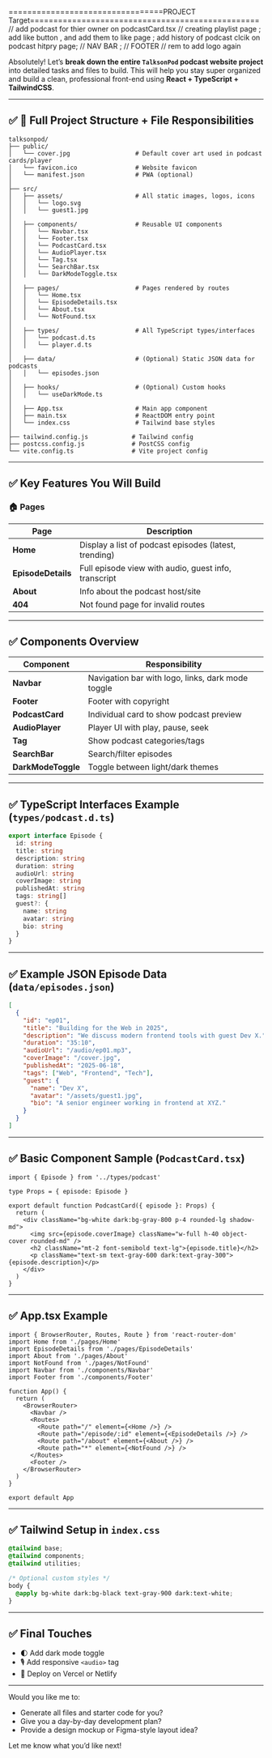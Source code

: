 =================================PROJECT Target=================================================
// add podcast for thier owner on podcastCard.tsx 
// creating playlist page ;
add like button , and add them to like page ;
add history of podcast clcik on podcast hitpry page;
// NAV BAR ;
// FOOTER 
// rem to add logo again 





Absolutely! Let’s **break down the entire `TalksonPod` podcast website project** into detailed tasks and files to build. This will help you stay super organized and build a clean, professional front-end using **React + TypeScript + TailwindCSS**.

---

## ✅ 📁 Full Project Structure + File Responsibilities

```
talksonpod/
├── public/
│   └── cover.jpg                  # Default cover art used in podcast cards/player
│   └── favicon.ico                # Website favicon
│   └── manifest.json              # PWA (optional)
│
├── src/
│   ├── assets/                    # All static images, logos, icons
│   │   └── logo.svg
│   │   └── guest1.jpg
│
│   ├── components/                # Reusable UI components
│   │   └── Navbar.tsx
│   │   └── Footer.tsx
│   │   └── PodcastCard.tsx
│   │   └── AudioPlayer.tsx
│   │   └── Tag.tsx
│   │   └── SearchBar.tsx
│   │   └── DarkModeToggle.tsx
│
│   ├── pages/                     # Pages rendered by routes
│   │   └── Home.tsx
│   │   └── EpisodeDetails.tsx
│   │   └── About.tsx
│   │   └── NotFound.tsx
│
│   ├── types/                     # All TypeScript types/interfaces
│   │   └── podcast.d.ts
│   │   └── player.d.ts
│
│   ├── data/                      # (Optional) Static JSON data for podcasts
│   │   └── episodes.json
│
│   ├── hooks/                     # (Optional) Custom hooks
│   │   └── useDarkMode.ts
│
│   ├── App.tsx                    # Main app component
│   ├── main.tsx                   # ReactDOM entry point
│   └── index.css                  # Tailwind base styles
│
├── tailwind.config.js            # Tailwind config
├── postcss.config.js             # PostCSS config
└── vite.config.ts                # Vite project config
```

---

## ✅ Key Features You Will Build

### 🏠 Pages

| Page               | Description                                           |
| ------------------ | ----------------------------------------------------- |
| **Home**           | Display a list of podcast episodes (latest, trending) |
| **EpisodeDetails** | Full episode view with audio, guest info, transcript  |
| **About**          | Info about the podcast host/site                      |
| **404**            | Not found page for invalid routes                     |

---

## ✅ Components Overview

| Component          | Responsibility                                    |
| ------------------ | ------------------------------------------------- |
| **Navbar**         | Navigation bar with logo, links, dark mode toggle |
| **Footer**         | Footer with copyright                             |
| **PodcastCard**    | Individual card to show podcast preview           |
| **AudioPlayer**    | Player UI with play, pause, seek                  |
| **Tag**            | Show podcast categories/tags                      |
| **SearchBar**      | Search/filter episodes                            |
| **DarkModeToggle** | Toggle between light/dark themes                  |

---

## ✅ TypeScript Interfaces Example (`types/podcast.d.ts`)

```ts
export interface Episode {
  id: string
  title: string
  description: string
  duration: string
  audioUrl: string
  coverImage: string
  publishedAt: string
  tags: string[]
  guest?: {
    name: string
    avatar: string
    bio: string
  }
}
```

---

## ✅ Example JSON Episode Data (`data/episodes.json`)

```json
[
  {
    "id": "ep01",
    "title": "Building for the Web in 2025",
    "description": "We discuss modern frontend tools with guest Dev X.",
    "duration": "35:10",
    "audioUrl": "/audio/ep01.mp3",
    "coverImage": "/cover.jpg",
    "publishedAt": "2025-06-18",
    "tags": ["Web", "Frontend", "Tech"],
    "guest": {
      "name": "Dev X",
      "avatar": "/assets/guest1.jpg",
      "bio": "A senior engineer working in frontend at XYZ."
    }
  }
]
```

---

## ✅ Basic Component Sample (`PodcastCard.tsx`)

```tsx
import { Episode } from '../types/podcast'

type Props = { episode: Episode }

export default function PodcastCard({ episode }: Props) {
  return (
    <div className="bg-white dark:bg-gray-800 p-4 rounded-lg shadow-md">
      <img src={episode.coverImage} className="w-full h-40 object-cover rounded-md" />
      <h2 className="mt-2 font-semibold text-lg">{episode.title}</h2>
      <p className="text-sm text-gray-600 dark:text-gray-300">{episode.description}</p>
    </div>
  )
}
```

---

## ✅ App.tsx Example

```tsx
import { BrowserRouter, Routes, Route } from 'react-router-dom'
import Home from './pages/Home'
import EpisodeDetails from './pages/EpisodeDetails'
import About from './pages/About'
import NotFound from './pages/NotFound'
import Navbar from './components/Navbar'
import Footer from './components/Footer'

function App() {
  return (
    <BrowserRouter>
      <Navbar />
      <Routes>
        <Route path="/" element={<Home />} />
        <Route path="/episode/:id" element={<EpisodeDetails />} />
        <Route path="/about" element={<About />} />
        <Route path="*" element={<NotFound />} />
      </Routes>
      <Footer />
    </BrowserRouter>
  )
}

export default App
```

---

## ✅ Tailwind Setup in `index.css`

```css
@tailwind base;
@tailwind components;
@tailwind utilities;

/* Optional custom styles */
body {
  @apply bg-white dark:bg-black text-gray-900 dark:text-white;
}
```

---

## ✅ Final Touches

* 🌓 Add dark mode toggle
* 🎙️ Add responsive `<audio>` tag
* 🚀 Deploy on Vercel or Netlify

---

Would you like me to:

* Generate all files and starter code for you?
* Give you a day-by-day development plan?
* Provide a design mockup or Figma-style layout idea?

Let me know what you’d like next!
